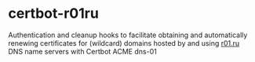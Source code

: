 # certbot-r01ru
Authentication and cleanup hooks to facilitate obtaining and automatically renewing certificates for (wildcard) domains hosted by and using <a href="https://r01.ru/">r01.ru</a> DNS name servers with Certbot ACME dns-01
